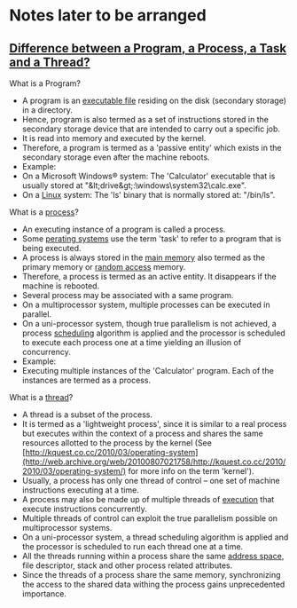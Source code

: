 # Notes later to be arranged

## [**Difference between a Program, a Process, a Task and a Thread?**](http://web.archive.org/web/20100807021758/http://kquest.co.cc/2010/03/program-process-task-thread/)

What is a Program?

- A program is an [executable file](http://web.archive.org/web/20100807021758/http://en.wikipedia.org/wiki/Executable) residing on the disk (secondary storage) in a directory.
- Hence, program is also termed as a set of instructions stored in the secondary storage device that are intended to carry out a specific job.
- It is read into memory and executed by the kernel.
- Therefore, a program is termed as a &#39;passive entity&#39; which exists in the secondary storage even after the machine reboots.
- Example:
- On a Microsoft Windows® system: The &#39;Calculator&#39; executable that is usually stored at &quot;\&lt;drive\&gt;:\windows\system32\calc.exe&quot;.
- On a [Linux](http://web.archive.org/web/20100807021758/http://en.wikipedia.org/wiki/Linux) system: The &#39;ls&#39; binary that is normally stored at: &quot;/bin/ls&quot;.

What is a [process](http://web.archive.org/web/20100807021758/http://en.wikipedia.org/wiki/Process_%28computing%29)?

- An executing instance of a program is called a process.
- Some [perating systems](http://web.archive.org/web/20100807021758/http://en.wikipedia.org/wiki/Operating_system) use the term &#39;task&#39; to refer to  a program that is being executed.
- A process is always stored in the [main memory](http://web.archive.org/web/20100807021758/http://en.wikipedia.org/wiki/Computer_data_storage) also termed as the primary memory or [random access](http://web.archive.org/web/20100807021758/http://en.wikipedia.org/wiki/Random-access_memory) memory.
- Therefore, a process is termed as an active entity. It disappears if the machine is rebooted.
- Several process may be associated with a same program.
- On a multiprocessor system, multiple processes can be executed in parallel.
- On a uni-processor system, though true parallelism is not achieved, a process [scheduling](http://web.archive.org/web/20100807021758/http://en.wikipedia.org/wiki/Scheduling_%28computing%29) algorithm is applied and the processor is scheduled to execute each process one at a time yielding  an illusion of concurrency.
- Example:
- Executing multiple instances of the &#39;Calculator&#39; program. Each of the instances are termed as a process.

What is a [thread](http://web.archive.org/web/20100807021758/http://en.wikipedia.org/wiki/Thread_%28computer_science%29)?

- A thread is a subset of the process.
- It is termed as a &#39;lightweight process&#39;, since it is similar to a real process but executes within the context of a process and shares the same resources allotted to the process by the kernel (See [http://kquest.co.cc/2010/03/operating-system](http://web.archive.org/web/20100807021758/http://kquest.co.cc/2010/2010/03/operating-system/) for more info on the term &#39;kernel&#39;).
- Usually, a process has only one thread of control – one set of machine instructions executing at a time.
- A process may also be made up of multiple threads of [execution](http://web.archive.org/web/20100807021758/http://en.wikipedia.org/wiki/Execution_%28computing%29) that execute instructions concurrently.
- Multiple threads of control can exploit the true parallelism possible on multiprocessor systems.
- On a uni-processor system, a thread scheduling algorithm is applied and the processor is scheduled to run each thread one at a time.
- All the threads running within a process share the same [address space](http://web.archive.org/web/20100807021758/http://en.wikipedia.org/wiki/Address_space), file descriptor, stack and other process related attributes.
- Since the threads of a process share the same memory, synchronizing the access to the shared data withing the process gains unprecedented importance.
